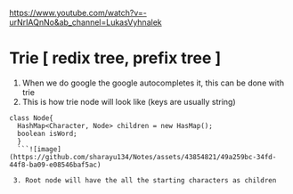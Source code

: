 https://www.youtube.com/watch?v=-urNrIAQnNo&ab_channel=LukasVyhnalek

# Trie  [ redix tree, prefix tree ]

1. When we do google the google autocompletes it, this can be done with trie
2. This is how trie node will look like (keys are usually string)
```
class Node{
  HashMap<Character, Node> children = new HasMap();
  boolean isWord;
  } 
  ```![image](https://github.com/sharayu134/Notes/assets/43854821/49a259bc-34fd-44f8-ba09-e08546baf5ac)

 3. Root node will have the all the starting characters as children 
 
